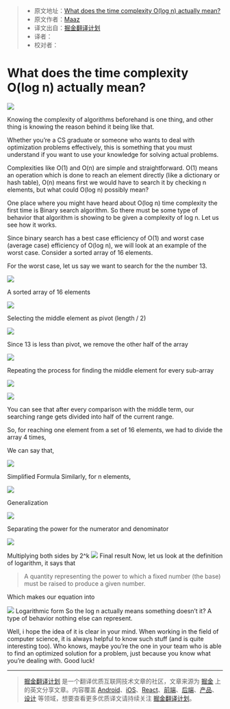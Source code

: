 > * 原文地址：[What does the time complexity O(log n) actually mean?](https://hackernoon.com/what-does-the-time-complexity-o-log-n-actually-mean-45f94bb5bfbf)
> * 原文作者：[Maaz](https://hackernoon.com/@maazrk)
> * 译文出自：[掘金翻译计划](https://github.com/xitu/gold-miner)
> * 译者：
> * 校对者：

# What does the time complexity O(log n) actually mean?

![](https://cdn-images-1.medium.com/max/1000/1*IIKt9oYIhWsUQmsKoRZorQ.jpeg)

Knowing the complexity of algorithms beforehand is one thing, and other thing is knowing the reason behind it being like that.

Whether you’re a CS graduate or someone who wants to deal with optimization problems effectively, this is something that you must understand if you want to use your knowledge for solving actual problems.

Complexities like O(1) and O(n) are simple and straightforward. O(1) means an operation which is done to reach an element directly (like a dictionary or hash table), O(n) means first we would have to search it by checking n elements, but what could O(log n) possibly mean?

One place where you might have heard about O(log n) time complexity the first time is Binary search algorithm. So there must be some type of behavior that algorithm is showing to be given a complexity of log n. Let us see how it works.

Since binary search has a best case efficiency of O(1) and worst case (average case) efficiency of O(log n), we will look at an example of the worst case. Consider a sorted array of 16 elements.

For the worst case, let us say we want to search for the the number 13.

![](https://cdn-images-1.medium.com/max/800/1*2zmw8UA3Ju93DskOT2ja0A.png)

A sorted array of 16 elements

![](https://cdn-images-1.medium.com/max/800/1*dONXkX6pcZlJsW4pJT2a4w.jpeg)

Selecting the middle element as pivot (length / 2)

![](https://cdn-images-1.medium.com/max/800/1*ZGG_EHsm4F-4ESE4jH4Kqg.jpeg)

Since 13 is less than pivot, we remove the other half of the array

![](https://cdn-images-1.medium.com/max/800/1*ePal2Rfl88eRGFPnvXKFIw.jpeg)

Repeating the process for finding the middle element for every sub-array

![](https://cdn-images-1.medium.com/max/800/1*fJX4YoVfImQvQlWN4CRgsg.jpeg)

![](https://cdn-images-1.medium.com/max/800/1*1dJ8urBmYpKiGzyNZbwd8w.jpeg)

You can see that after every comparison with the middle term, our searching range gets divided into half of the current range.

So, for reaching one element from a set of 16 elements, we had to divide the array 4 times,

We can say that,

![](https://cdn-images-1.medium.com/max/800/1*4wH4sn6FBsAPnVHjIMdhTA.png)

Simplified Formula
Similarly, for n elements,

![](https://cdn-images-1.medium.com/max/800/1*b4wakMYiYlBXb99b-eYJ9w.png)

Generalization

![](https://cdn-images-1.medium.com/max/800/1*XwWCLuB2Zb0zQjSQo7wpbQ.png)

Separating the power for the numerator and denominator

![](https://cdn-images-1.medium.com/max/800/1*lHNSYMPysioxVc38BvokAw.png)

Multiplying both sides by 2^k
![](https://cdn-images-1.medium.com/max/800/1*y10tlmCach8Uefc3n3d5aA.png)
Final result
Now, let us look at the definition of logarithm, it says that

> A quantity representing the power to which a fixed number (the base) must be raised to produce a given number.

Which makes our equation into

![](https://cdn-images-1.medium.com/max/800/1*qVSjYPYo9t4QNoLP8FZFWw.png)
Logarithmic form
So the log n actually means something doesn’t it? A type of behavior nothing else can represent.

Well, i hope the idea of it is clear in your mind. When working in the field of computer science, it is always helpful to know such stuff (and is quite interesting too). Who knows, maybe you’re the one in your team who is able to find an optimized solution for a problem, just because you know what you’re dealing with. Good luck!

---

> [掘金翻译计划](https://github.com/xitu/gold-miner) 是一个翻译优质互联网技术文章的社区，文章来源为 [掘金](https://juejin.im) 上的英文分享文章。内容覆盖 [Android](https://github.com/xitu/gold-miner#android)、[iOS](https://github.com/xitu/gold-miner#ios)、[React](https://github.com/xitu/gold-miner#react)、[前端](https://github.com/xitu/gold-miner#前端)、[后端](https://github.com/xitu/gold-miner#后端)、[产品](https://github.com/xitu/gold-miner#产品)、[设计](https://github.com/xitu/gold-miner#设计) 等领域，想要查看更多优质译文请持续关注 [掘金翻译计划](https://github.com/xitu/gold-miner)。
